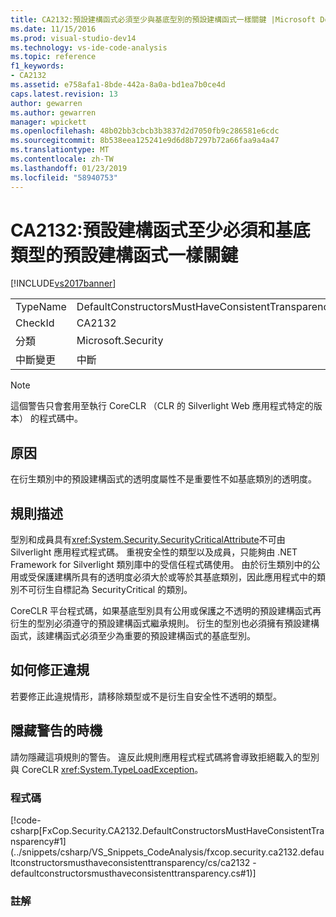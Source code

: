 ```yaml
---
title: CA2132:預設建構函式必須至少與基底型別的預設建構函式一樣關鍵 |Microsoft Docs
ms.date: 11/15/2016
ms.prod: visual-studio-dev14
ms.technology: vs-ide-code-analysis
ms.topic: reference
f1_keywords:
- CA2132
ms.assetid: e758afa1-8bde-442a-8a0a-bd1ea7b0ce4d
caps.latest.revision: 13
author: gewarren
ms.author: gewarren
manager: wpickett
ms.openlocfilehash: 48b02bb3cbcb3b3837d2d7050fb9c286581e6cdc
ms.sourcegitcommit: 8b538eea125241e9d6d8b7297b72a66faa9a4a47
ms.translationtype: MT
ms.contentlocale: zh-TW
ms.lasthandoff: 01/23/2019
ms.locfileid: "58940753"
---
```

# <a name="ca2132-default-constructors-must-be-at-least-as-critical-as-base-type-default-constructors"></a>CA2132:預設建構函式至少必須和基底類型的預設建構函式一樣關鍵
[!INCLUDE[vs2017banner](../includes/vs2017banner.md)]

|||
|-|-|
|TypeName|DefaultConstructorsMustHaveConsistentTransparency|
|CheckId|CA2132|
|分類|Microsoft.Security|
|中斷變更|中斷|

> [!NOTE]
>  這個警告只會套用至執行 CoreCLR （CLR 的 Silverlight Web 應用程式特定的版本） 的程式碼中。

## <a name="cause"></a>原因
 在衍生類別中的預設建構函式的透明度屬性不是重要性不如基底類別的透明度。

## <a name="rule-description"></a>規則描述
 型別和成員具有<xref:System.Security.SecurityCriticalAttribute>不可由 Silverlight 應用程式程式碼。 重視安全性的類型以及成員，只能夠由 .NET Framework for Silverlight 類別庫中的受信任程式碼使用。 由於衍生類別中的公用或受保護建構所具有的透明度必須大於或等於其基底類別，因此應用程式中的類別不可衍生自標記為 SecurityCritical 的類別。

 CoreCLR 平台程式碼，如果基底型別具有公用或保護之不透明的預設建構函式再衍生的型別必須遵守的預設建構函式繼承規則。 衍生的型別也必須擁有預設建構函式，該建構函式必須至少為重要的預設建構函式的基底型別。

## <a name="how-to-fix-violations"></a>如何修正違規
 若要修正此違規情形，請移除類型或不是衍生自安全性不透明的類型。

## <a name="when-to-suppress-warnings"></a>隱藏警告的時機
 請勿隱藏這項規則的警告。 違反此規則應用程式程式碼將會導致拒絕載入的型別與 CoreCLR <xref:System.TypeLoadException>。

### <a name="code"></a>程式碼
 [!code-csharp[FxCop.Security.CA2132.DefaultConstructorsMustHaveConsistentTransparency#1](../snippets/csharp/VS_Snippets_CodeAnalysis/fxcop.security.ca2132.defaultconstructorsmusthaveconsistenttransparency/cs/ca2132 - defaultconstructorsmusthaveconsistenttransparency.cs#1)]

### <a name="comments"></a>註解
